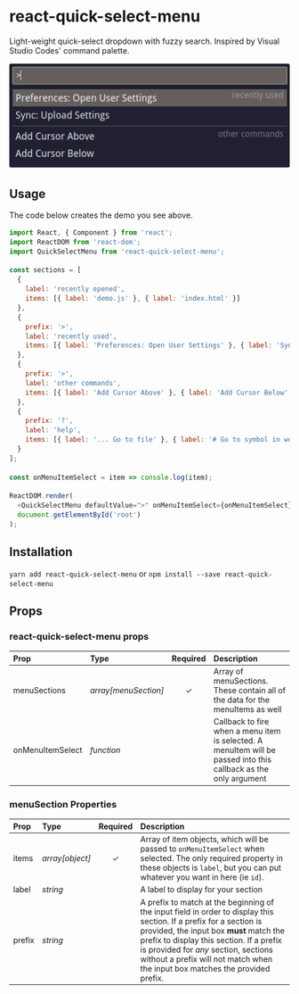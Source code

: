 # react-quick-select-menu

Light-weight quick-select dropdown with fuzzy search. Inspired by Visual Studio Codes' command palette.

![react-quick-select-menu demo](./assets/sample.gif)

## Usage

The code below creates the demo you see above.

```javascript
import React, { Component } from 'react';
import ReactDOM from 'react-dom';
import QuickSelectMenu from 'react-quick-select-menu';

const sections = [
  {
    label: 'recently opened',
    items: [{ label: 'demo.js' }, { label: 'index.html' }]
  },
  {
    prefix: '>',
    label: 'recently used',
    items: [{ label: 'Preferences: Open User Settings' }, { label: 'Sync: Upload Settings' }]
  },
  {
    prefix: '>',
    label: 'other commands',
    items: [{ label: 'Add Cursor Above' }, { label: 'Add Cursor Below' }]
  },
  {
    prefix: '?',
    label: 'help',
    items: [{ label: '... Go to file' }, { label: '# Go to symbol in workspace' }]
  }
];

const onMenuItemSelect = item => console.log(item);

ReactDOM.render(
  <QuickSelectMenu defaultValue=">" onMenuItemSelect={onMenuItemSelect} menuSections={sections} />,
  document.getElementById('root')
);
```

## Installation

`yarn add react-quick-select-menu` or `npm install --save react-quick-select-menu`

## Props

### react-quick-select-menu props

| Prop             | Type                 | Required | Description                                                                                                      |
| :--------------- | :------------------- | :------: | :--------------------------------------------------------------------------------------------------------------- |
| menuSections     | _array[menuSection]_ | &#x2713; | Array of menuSections. These contain all of the data for the menuItems as well                                   |
| onMenuItemSelect | _function_           |          | Callback to fire when a menu item is selected. A menuItem will be passed into this callback as the only argument |

### menuSection Properties

| Prop   | Type            | Required | Description                                                                                                                                                                                                                                                                                                                         |
| :----- | :-------------- | :------: | :---------------------------------------------------------------------------------------------------------------------------------------------------------------------------------------------------------------------------------------------------------------------------------------------------------------------------------- |
| items  | _array[object]_ | &#x2713; | Array of item objects, which will be passed to `onMenuItemSelect` when selected. The only required property in these objects is `label`, but you can put whatever you want in here (ie `id`).                                                                                                                                       |
| label  | _string_        |          | A label to display for your section                                                                                                                                                                                                                                                                                                 |
| prefix | _string_        |          | A prefix to match at the beginning of the input field in order to display this section. If a prefix for a section is provided, the input box **must** match the prefix to display this section. If a prefix is provided for _any_ section, sections without a prefix will not match when the input box matches the provided prefix. |
